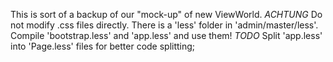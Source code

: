 This is sort of a backup of our "mock-up" of new ViewWorld.
*ACHTUNG*
Do not modify .css files directly. There is a 'less' folder in 'admin/master/less'. Compile 'bootstrap.less' and 'app.less' and use them!
*TODO*
Split 'app.less' into 'Page.less' files for better code splitting;